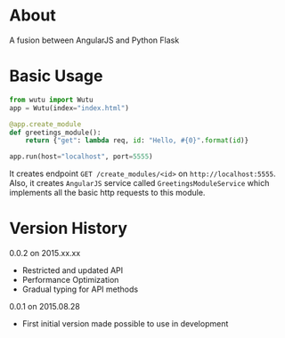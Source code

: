 About
=====
A fusion between AngularJS and Python Flask

Basic Usage
===========
```Python
from wutu import Wutu
app = Wutu(index="index.html")

@app.create_module
def greetings_module():
	return {"get": lambda req, id: "Hello, #{0}".format(id)}

app.run(host="localhost", port=5555)
```

It creates endpoint `GET /create_modules/<id>` on `http://localhost:5555`. Also, it creates `AngularJS` service called `GreetingsModuleService` which implements all the basic http requests to this module.

Version History
===============
0.0.2 on 2015.xx.xx
* Restricted and updated API
* Performance Optimization
* Gradual typing for API methods

0.0.1 on 2015.08.28
* First initial version made possible to use in development

